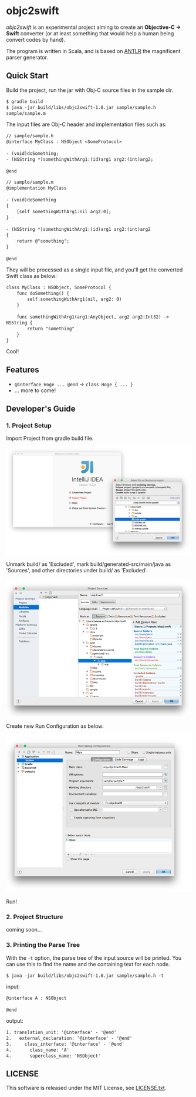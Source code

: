 # objc2swift

*objc2swift* is an experimental project aiming to create an **Objective-C -> Swift** converter (or at least something that would help a human being convert codes by hand). 

The program is written in Scala, and is based on [ANTLR](http://www.antlr.org) the magnificent parser generator.

## Quick Start

Build the project, run the jar with Obj-C source files in the sample dir.

```
$ gradle build
$ java -jar build/libs/objc2swift-1.0.jar sample/sample.h sample/sample.m
```

The input files are Obj-C header and implementation files such as:

```
// sample/sample.h
@interface MyClass : NSObject <SomeProtocol>

- (void)doSomething;
- (NSString *)somethingWithArg1:(id)arg1 arg2:(int)arg2;

@end
```

```
// sample/sample.m
@implementation MyClass

- (void)doSomething
{
    [self somethingWithArg1:nil arg2:0];
}

- (NSString *)somethingWithArg1:(id)arg1 arg2:(int)arg2
{
    return @"something";
}

@end
```

They will be processed as a single input file, and you'll get the converted Swift class as below:

```
class MyClass : NSObject, SomeProtocol {
    func doSomething() {
        self.somethingWithArg1(nil, arg2: 0)
    }

    func somethingWithArg1(arg1:AnyObject, arg2 arg2:Int32) -> NSString {
        return "something"
    }
}
```

Cool!

## Features
* `@interface Hoge ... @end` -> `class Hoge { ... }`
* ... more to come!

## Developer's Guide

### 1. Project Setup

Import Project from gradle build file.

![ss2.png](doc/ss2.png)

Unmark build/ as 'Excluded', mark build/generated-src/main/java as 'Sources', and other directories under build/ as 'Excluded'.

![ss4.png](doc/ss4.png)

Create new Run Configuration as below:

![ss3.png](doc/ss3.png)

Run!

### 2. Project Structure

coming soon...

### 3. Printing the Parse Tree

With the `-t` option, the parse tree of the input source will be printed. You can use this to find the name and the containing text for each node.

```
$ java -jar build/libs/objc2swift-1.0.jar sample/sample.h -t
```

input:

```
@interface A : NSObject

@end
```

output:

```
1. translation_unit: '@interface' - '@end'
2.   external_declaration: '@interface' - '@end'
3.     class_interface: '@interface' - '@end'
4.       class_name: 'A'
4.       superclass_name: 'NSObject'
```

## LICENSE
This software is released under the MIT License, see [LICENSE.txt](LICENSE.txt).
